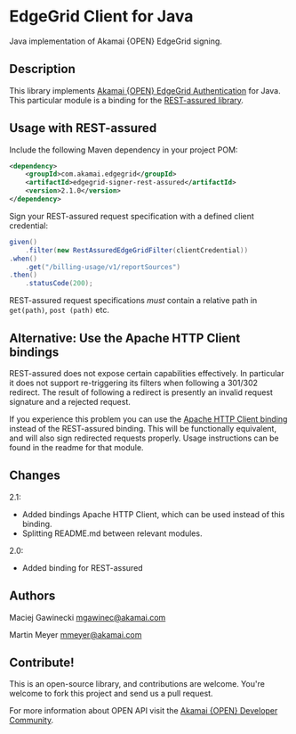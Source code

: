 # EdgeGrid Client for Java

Java implementation of Akamai {OPEN} EdgeGrid signing.

## Description

This library implements [Akamai {OPEN} EdgeGrid Authentication][1] for Java.
This particular module is a binding for the [REST-assured library][2].

## Usage with REST-assured

Include the following Maven dependency in your project POM:

```xml
<dependency>
    <groupId>com.akamai.edgegrid</groupId>
    <artifactId>edgegrid-signer-rest-assured</artifactId>
    <version>2.1.0</version>
</dependency>
```

Sign your REST-assured request specification with a defined client credential:

```java
given()
    .filter(new RestAssuredEdgeGridFilter(clientCredential))
.when()
    .get("/billing-usage/v1/reportSources")
.then()
    .statusCode(200);
```

REST-assured request specifications *must* contain a relative path in `get(path)`, `post
(path)` etc.


## Alternative: Use the Apache HTTP Client bindings

REST-assured does not expose certain capabilities effectively. In particular it
does not support re-triggering its filters when following a 301/302 redirect.
The result of following a redirect is presently an invalid request signature and
a rejected request.

If you experience this problem you can use the [Apache HTTP Client binding][3]
instead of the REST-assured binding. This will be functionally equivalent, and
will also sign redirected requests properly. Usage instructions can be found in
the readme for that module.

## Changes

2.1:
- Added bindings Apache HTTP Client, which can be used instead of this binding.
- Splitting README.md between relevant modules.

2.0:
- Added binding for REST-assured

## Authors

Maciej Gawinecki <mgawinec@akamai.com>

Martin Meyer <mmeyer@akamai.com>

## Contribute!

This is an open-source library, and contributions are welcome. You're welcome
to fork this project and send us a pull request.

For more information about OPEN API visit the [Akamai {OPEN} Developer Community](https://developer.akamai.com/).

[1]: https://developer.akamai.com/introduction/Client_Auth.html
[2]: https://github.com/rest-assured/rest-assured
[3]: ../edgegrid-signer-apache-http-client

